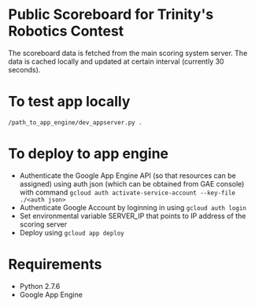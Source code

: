 # Public Scoreboard for Trinity's Robotics Contest
The scoreboard data is fetched from the main scoring system server. The data is cached locally and updated at certain interval (currently 30 seconds).

# To test app locally
`/path_to_app_engine/dev_appserver.py .`

# To deploy to app engine
- Authenticate the Google App Engine API (so that resources can be assigned) using auth json (which can be obtained from GAE console) with command `gcloud auth activate-service-account --key-file ./<auth json>`
- Authenticate Google Account by loginning in using `gcloud auth login`
- Set environmental variable SERVER\_IP that points to IP address of the scoring server
- Deploy using `gcloud app deploy`

# Requirements
- Python 2.7.6
- Google App Engine
